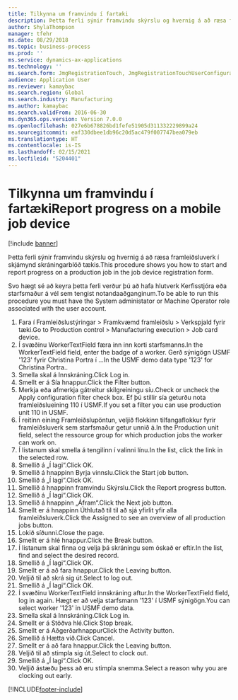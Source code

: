 ```yaml
---
title: Tilkynna um framvindu í fartæki
description: Þetta ferli sýnir framvindu skýrslu og hvernig á að ræsa framleiðsluverk í skjámynd skráningarblöð tækis.
author: ShylaThompson
manager: tfehr
ms.date: 08/29/2018
ms.topic: business-process
ms.prod: ''
ms.service: dynamics-ax-applications
ms.technology: ''
ms.search.form: JmgRegistrationTouch, JmgRegistrationTouchUserConfiguration, JmgRegistrationTouchStart, JmgRegistrationTouchReportFeedback, JmgRegistrationTouchAssignedJobs, JmgRegistrationTouchBreak, JmgRegistrationTouchLeave, JmgRegistrationTouchIndirectActivity, JmgDialogForm, JmgRegistrationTouchReportProgress, JmgFeedbackWizard, JmgJobBundleProdFeedback
audience: Application User
ms.reviewer: kamaybac
ms.search.region: Global
ms.search.industry: Manufacturing
ms.author: kamaybac
ms.search.validFrom: 2016-06-30
ms.dyn365.ops.version: Version 7.0.0
ms.openlocfilehash: 027e6b678826bd1fefe51905d311332229899a24
ms.sourcegitcommit: eaf330dbee1db96c20d5ac479f007747bea079eb
ms.translationtype: HT
ms.contentlocale: is-IS
ms.lasthandoff: 02/15/2021
ms.locfileid: "5204401"
---
```

# <a name="report-progress-on-a-mobile-job-device"></a><span data-ttu-id="5f704-103">Tilkynna um framvindu í fartæki</span><span class="sxs-lookup"><span data-stu-id="5f704-103">Report progress on a mobile job device</span></span>

[!include [banner](../../includes/banner.md)]

<span data-ttu-id="5f704-104">Þetta ferli sýnir framvindu skýrslu og hvernig á að ræsa framleiðsluverk í skjámynd skráningarblöð tækis.</span><span class="sxs-lookup"><span data-stu-id="5f704-104">This procedure shows you how to start and report progress on a production job in the job device registration form.</span></span>



<span data-ttu-id="5f704-105">Svo hægt sé að keyra þetta ferli verður þú að hafa hlutverk Kerfisstjóra eða starfsmaður á vél sem tengist notandaaðganginum.</span><span class="sxs-lookup"><span data-stu-id="5f704-105">To be able to run this procedure you must have the System administator or Machine Operator role associated with the user account.</span></span>

1. <span data-ttu-id="5f704-106">Fara í Framleiðslustýringar > Framkvæmd framleiðslu > Verkspjald fyrir tæki.</span><span class="sxs-lookup"><span data-stu-id="5f704-106">Go to Production control > Manufacturing execution > Job card device.</span></span>
2. <span data-ttu-id="5f704-107">Í svæðinu WorkerTextField færa inn inn korti starfsmanns.</span><span class="sxs-lookup"><span data-stu-id="5f704-107">In the WorkerTextField field, enter the badge of a worker.</span></span> <span data-ttu-id="5f704-108">Gerð sýnigögn USMF '123' fyrir Christina Portra í ...</span><span class="sxs-lookup"><span data-stu-id="5f704-108">In the USMF demo data type '123' for Christina Portra..</span></span>
3. <span data-ttu-id="5f704-109">Smella skal á Innskráning.</span><span class="sxs-lookup"><span data-stu-id="5f704-109">Click Log in.</span></span>
4. <span data-ttu-id="5f704-110">Smellt er á Sía hnappur.</span><span class="sxs-lookup"><span data-stu-id="5f704-110">Click the Filter button.</span></span>
5. <span data-ttu-id="5f704-111">Merkja eða afmerkja gátreitur skilgreiningu síu.</span><span class="sxs-lookup"><span data-stu-id="5f704-111">Check or uncheck the Apply configuration filter check box.</span></span> <span data-ttu-id="5f704-112">Ef þú stillir sía geturðu nota framleiðslueining 110 í USMF.</span><span class="sxs-lookup"><span data-stu-id="5f704-112">If you set a filter you can use production unit 110 in USMF.</span></span>
6. <span data-ttu-id="5f704-113">Í reitinn eining Framleiðslupöntun, veljið flokkinn tilfangaflokkur fyrir framleiðsluverk sem starfsmaður getur unnið á.</span><span class="sxs-lookup"><span data-stu-id="5f704-113">In the Production unit field, select the ressource group for which production jobs the worker can work on.</span></span>
7. <span data-ttu-id="5f704-114">Í listanum skal smella á tengilinn í valinni línu.</span><span class="sxs-lookup"><span data-stu-id="5f704-114">In the list, click the link in the selected row.</span></span>
8. <span data-ttu-id="5f704-115">Smellið á „Í lagi“.</span><span class="sxs-lookup"><span data-stu-id="5f704-115">Click OK.</span></span>
9. <span data-ttu-id="5f704-116">Smellið á hnappinn Byrja vinnslu.</span><span class="sxs-lookup"><span data-stu-id="5f704-116">Click the Start job button.</span></span>
10. <span data-ttu-id="5f704-117">Smellið á „Í lagi“.</span><span class="sxs-lookup"><span data-stu-id="5f704-117">Click OK.</span></span>
11. <span data-ttu-id="5f704-118">Smellið á hnappinn framvindu Skýrslu.</span><span class="sxs-lookup"><span data-stu-id="5f704-118">Click the Report progress button.</span></span>
12. <span data-ttu-id="5f704-119">Smellið á „Í lagi“.</span><span class="sxs-lookup"><span data-stu-id="5f704-119">Click OK.</span></span>
13. <span data-ttu-id="5f704-120">Smellið á hnappinn „Áfram“.</span><span class="sxs-lookup"><span data-stu-id="5f704-120">Click the Next job button.</span></span>
14. <span data-ttu-id="5f704-121">Smellt er á hnappinn Úthlutað til til að sjá yfirlit yfir alla framleiðsluverk.</span><span class="sxs-lookup"><span data-stu-id="5f704-121">Click the Assigned to see an overview of all production jobs button.</span></span>
15. <span data-ttu-id="5f704-122">Lokið síðunni.</span><span class="sxs-lookup"><span data-stu-id="5f704-122">Close the page.</span></span>
16. <span data-ttu-id="5f704-123">Smellt er á hlé hnappur.</span><span class="sxs-lookup"><span data-stu-id="5f704-123">Click the Break button.</span></span>
17. <span data-ttu-id="5f704-124">Í listanum skal finna og velja þá skráningu sem óskað er eftir.</span><span class="sxs-lookup"><span data-stu-id="5f704-124">In the list, find and select the desired record.</span></span>
18. <span data-ttu-id="5f704-125">Smellið á „Í lagi“.</span><span class="sxs-lookup"><span data-stu-id="5f704-125">Click OK.</span></span>
19. <span data-ttu-id="5f704-126">Smellt er á að fara hnappur.</span><span class="sxs-lookup"><span data-stu-id="5f704-126">Click the Leaving button.</span></span>
20. <span data-ttu-id="5f704-127">Veljið til að skrá sig út.</span><span class="sxs-lookup"><span data-stu-id="5f704-127">Select to log out.</span></span>
21. <span data-ttu-id="5f704-128">Smellið á „Í lagi“.</span><span class="sxs-lookup"><span data-stu-id="5f704-128">Click OK.</span></span>
22. <span data-ttu-id="5f704-129">Í svæðinu WorkerTextField innskráning aftur.</span><span class="sxs-lookup"><span data-stu-id="5f704-129">In the WorkerTextField field, log in again.</span></span> <span data-ttu-id="5f704-130">Hægt er að velja starfsmann '123' í USMF sýnigögn.</span><span class="sxs-lookup"><span data-stu-id="5f704-130">You can select worker '123' in USMF demo data.</span></span>
23. <span data-ttu-id="5f704-131">Smella skal á Innskráning.</span><span class="sxs-lookup"><span data-stu-id="5f704-131">Click Log in.</span></span>
24. <span data-ttu-id="5f704-132">Smellt er á Stöðva hlé.</span><span class="sxs-lookup"><span data-stu-id="5f704-132">Click Stop break.</span></span>
25. <span data-ttu-id="5f704-133">Smellt er á Aðgerðarhnappur</span><span class="sxs-lookup"><span data-stu-id="5f704-133">Click the Activity button.</span></span>
26. <span data-ttu-id="5f704-134">Smellið á Hætta við.</span><span class="sxs-lookup"><span data-stu-id="5f704-134">Click Cancel.</span></span>
27. <span data-ttu-id="5f704-135">Smellt er á að fara hnappur.</span><span class="sxs-lookup"><span data-stu-id="5f704-135">Click the Leaving button.</span></span>
28. <span data-ttu-id="5f704-136">Veljið til að stimpla sig út.</span><span class="sxs-lookup"><span data-stu-id="5f704-136">Select to clock out.</span></span>
29. <span data-ttu-id="5f704-137">Smellið á „Í lagi“.</span><span class="sxs-lookup"><span data-stu-id="5f704-137">Click OK.</span></span>
30. <span data-ttu-id="5f704-138">Veljið ástæðu þess að eru stimpla snemma.</span><span class="sxs-lookup"><span data-stu-id="5f704-138">Select a reason why you are clocking out early.</span></span>



[!INCLUDE[footer-include](../../../includes/footer-banner.md)]